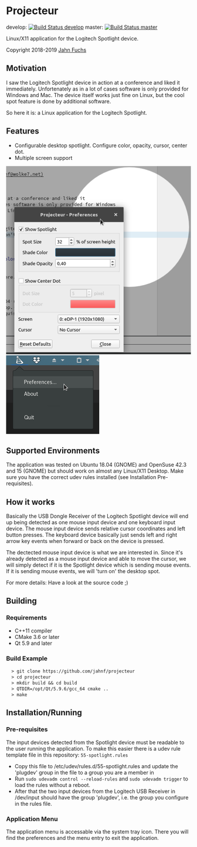 # Projecteur

develop: [![Build Status develop](https://travis-ci.org/jahnf/Projecteur.svg?branch=develop)](https://travis-ci.org/jahnf/Projecteur)
master: [![Build Status master](https://travis-ci.org/jahnf/Projecteur.svg?branch=master)](https://travis-ci.org/jahnf/Projecteur)

Linux/X11 application for the Logitech Spotlight device.

Copyright 2018-2019 [Jahn Fuchs](mailto:github.jahnf@wolke7.net)

## Motivation

I saw the Logitech Spotlight device in action at a conference and liked it
immediately. Unfortenately as in a lot of cases software is only provided for Windows
and Mac. The device itself works just fine on Linux, but the cool spot feature
is done by additional software.

So here it is: a Linux application for the Logitech Spotlight.

## Features

* Configurable desktop spotlight. Configure color, opacity, cursor, center dot.
* Multiple screen support

![Settings](./doc/screenshot-settings.png)
![Settings](./doc/screenshot-traymenu.png)

## Supported Environments

The application was tested on Ubuntu 18.04 (GNOME) and OpenSuse 42.3 and 15 (GNOME)
but should work on almost any Linux/X11 Desktop. Make sure you have the correct
udev rules installed (see Installation Pre-requisites).

## How it works

Basically the USB Dongle Receiver of the Logitech Spotlight device will end up
being detected as one mouse input device and one keyboard input device.
The mouse input device sends relative cursor coordinates and left button presses.
The keyboard device basically just sends left and right arrow key events when
forward or back on the device is pressed.

The dectected mouse input device is what we are interested in. Since it's
already detected as a mouse input device and able to move the cursor, we will
simply detect if it is the Spotlight device which is sending mouse events.
If it is sending mouse events, we will 'turn on' the desktop spot.

For more details: Have a look at the source code ;)

## Building

### Requirements

* C++11 compiler
* CMake 3.6 or later
* Qt 5.9 and later

### Build Example

      > git clone https://github.com/jahnf/projecteur
      > cd projecteur
      > mkdir build && cd build
      > QTDIR=/opt/Qt/5.9.6/gcc_64 cmake ..
      > make

## Installation/Running

### Pre-requisites

The input devices detected from the Spotlight device must be readable to the
user running the application. To make this easier there is a udev rule template
file in this repository: `55-spotlight.rules`

* Copy this file to /etc/udev/rules.d/55-spotlight.rules and update the
  'plugdev' group in the file to a group you are a member in
* Run `sudo udevadm control --reload-rules` and `sudo udevadm trigger` to load
  the rules without a reboot.
* After that the two input devices from the Logitech USB Receiver in /dev/input
  should have the group 'plugdev', i.e. the group you configure in the rules file.

### Application Menu

The application menu is accessable via the system tray icon. There you will find
the preferences and the menu entry to exit the application.
